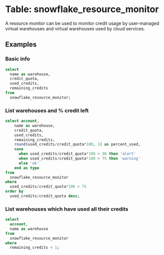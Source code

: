 # Table: snowflake_resource_monitor

A resource monitor can be used to monitor credit usage by user-managed virtual warehouses and virtual warehouses used by cloud services.

## Examples

### Basic info

```sql
select
  name as warehouse,
  credit_quota,
  used_credits,
  remaining_credits
from
  snowflake_resource_monitor;
```

### List warehouses and % credit left

```sql
select account,
    name as warehouse,
    credit_quota,
    used_credits,
    remaining_credits,
    round(used_credits/credit_quota*100, 1) as percent_used,
    case
      when used_credits/credit_quota*100 > 90 then 'alert'
      when used_credits/credit_quota*100 > 75 then 'warning'
      else 'ok'
    end as type
from
  snowflake_resource_monitor
where
  used_credits/credit_quota*100 > 75
order by
  used_credits/credit_quota desc;
```

### List warehouses which have used all their credits

```sql
select
  account,
  name as warehouse
from
  snowflake_resource_monitor
where
  remaining_credits < 1;
```
